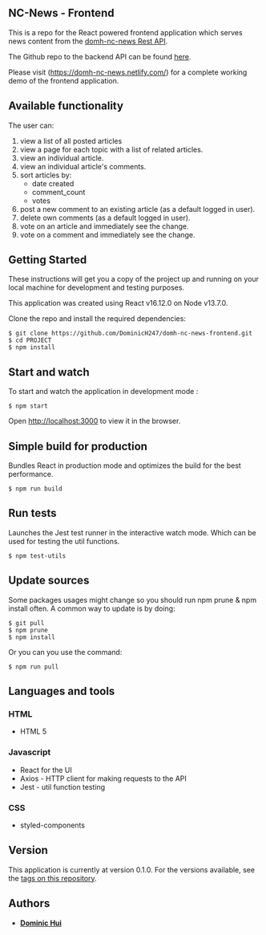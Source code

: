 ## NC-News - Frontend

This is a repo for the React powered frontend application which serves news content from the [domh-nc-news Rest API](https://domh-be-nc-news.herokuapp.com/api/).

The Github repo to the backend API can be found [here](https://github.com/DominicH247/news-app).

Please visit (https://domh-nc-news.netlify.com/) for a complete working demo of the frontend application.

## Available functionality

The user can:

1. view a list of all posted articles
2. view a page for each topic with a list of related articles.
3. view an individual article.
4. view an individual article's comments.
5. sort articles by:
   - date created
   - comment_count
   - votes
6. post a new comment to an existing article (as a default logged in user).
7. delete own comments (as a default logged in user).
8. vote on an article and immediately see the change.
9. vote on a comment and immediately see the change.

## Getting Started

These instructions will get you a copy of the project up and running on your local machine for development and testing purposes.

This application was created using React v16.12.0 on Node v13.7.0.

Clone the repo and install the required dependencies:

```
$ git clone https://github.com/DominicH247/domh-nc-news-frontend.git
$ cd PROJECT
$ npm install
```

## Start and watch

To start and watch the application in development mode :

```
$ npm start
```

Open [http://localhost:3000](http://localhost:3000) to view it in the browser.

## Simple build for production

Bundles React in production mode and optimizes the build for the best performance.

```
$ npm run build
```

## Run tests

Launches the Jest test runner in the interactive watch mode. Which can be used for testing the util functions.

```
$ npm test-utils
```

## Update sources

Some packages usages might change so you should run npm prune & npm install often. A common way to update is by doing:

```
$ git pull
$ npm prune
$ npm install
```

Or you can you use the command:

```
$ npm run pull
```

## Languages and tools

### HTML

- HTML 5

### Javascript

- React for the UI
- Axios - HTTP client for making requests to the API
- Jest - util function testing

### CSS

- styled-components

## Version

This application is currently at version 0.1.0. For the versions available, see the [tags on this repository](https://github.com/DominicH247/news-app/releases).

## Authors

- **[Dominic Hui](https://github.com/DominicH247)**
